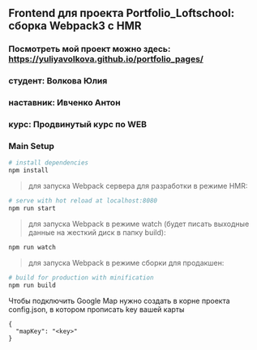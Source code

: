 ## Frontend для проекта Portfolio_Loftschool: сборка Webpack3 c HMR
### Посмотреть мой проект можно здесь: https://yuliyavolkova.github.io/portfolio_pages/

### **студент**:  Волкова Юлия
### **наставник**: Ивченко Антон
### **курс**: Продвинутый курс по WEB

### Main Setup

``` bash
# install dependencies
npm install
```

> для запуска Webpack сервера для разработки в режиме HMR:

``` bash
# serve with hot reload at localhost:8080
npm run start
```

> для запуска Webpack в режиме watch (будет писать выходные данные на жесткий диск в папку build):

``` bash
npm run watch
```

> для запуска Webpack в режиме сборки для продакшен:

``` bash
# build for production with minification
npm run build
```

Чтобы подключить Google Map нужно создать в корне проекта config.json, в котором прописать key вашей карты

````
{
  "mapKey": "<key>"
}
